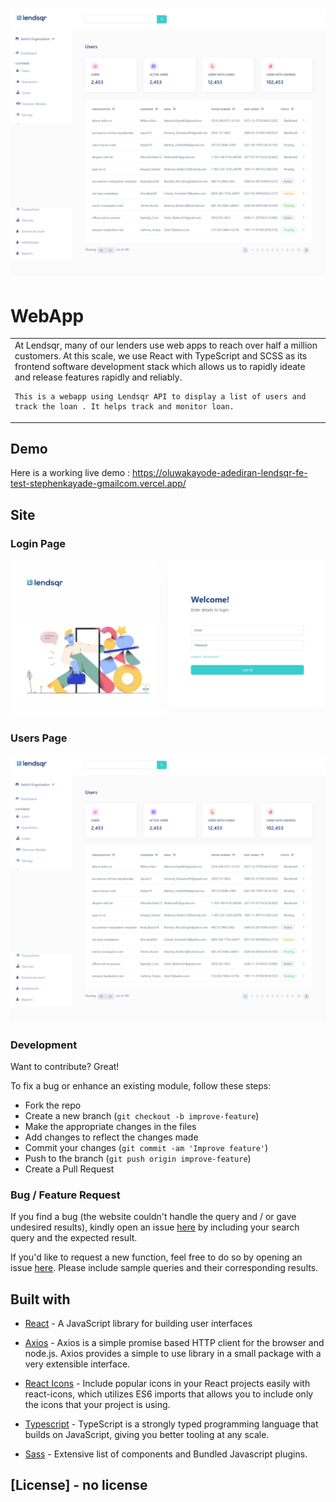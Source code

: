 # ![Lendsqr test](https://github.com/stephenkayade/lendsqr-fe-test/blob/master/public/images/users__page.png)
# WebApp
<table>
<tr>
<td>
    At Lendsqr, many of our lenders use web apps to reach over half a million customers. At this scale, we use React with TypeScript and SCSS as its frontend software development stack which allows us to rapidly ideate and release features rapidly and reliably.

    This is a webapp using Lendsqr API to display a list of users and track the loan . It helps track and monitor loan.
</td>
</tr>
</table>


## Demo
Here is a working live demo :  https://oluwakayode-adediran-lendsqr-fe-test-stephenkayade-gmailcom.vercel.app/


## Site

### Login Page

![](https://github.com/stephenkayade/lendsqr-fe-test/blob/master/public/images/login__screen.png)

### Users Page
![](https://github.com/stephenkayade/lendsqr-fe-test/blob/master/public/images/users__page.png)


### Development
Want to contribute? Great!

To fix a bug or enhance an existing module, follow these steps:

- Fork the repo
- Create a new branch (`git checkout -b improve-feature`)
- Make the appropriate changes in the files
- Add changes to reflect the changes made
- Commit your changes (`git commit -am 'Improve feature'`)
- Push to the branch (`git push origin improve-feature`)
- Create a Pull Request 

### Bug / Feature Request

If you find a bug (the website couldn't handle the query and / or gave undesired results), kindly open an issue [here](https://github.com/stephenkayade/lendsqr-fe-test/issues) by including your search query and the expected result.

If you'd like to request a new function, feel free to do so by opening an issue [here](https://github.com/stephenkayade/lendsqr-fe-test/issues). Please include sample queries and their corresponding results.


## Built with 


- [React](https://react.dev/) - A JavaScript library for building user interfaces


- [Axios](https://axios-http.com/) - Axios is a simple promise based HTTP client for the browser and node.js. Axios provides a simple to use library in a small package with a very extensible interface.

- [React Icons](https://react-icons.github.io/react-icons) - Include popular icons in your React projects easily with react-icons, which utilizes ES6 imports that allows you to include only the icons that your project is using.

- [Typescript](https://www.typescriptlang.org/) - TypeScript is a strongly typed programming language that builds on JavaScript, giving you better tooling at any scale.


- [Sass](http://getbootstrap.com/) - Extensive list of components and  Bundled Javascript plugins.




## [License] - no license

